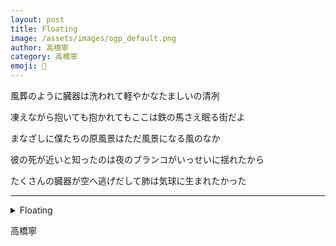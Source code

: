 ```yaml
---
layout: post
title: Floating
image: /assets/images/ogp_default.png
author: 高橋寧
category: 高橋寧
emoji: 🎪
---
```


<div class="tanka-area"><div class="tanka">
<p>風葬のように臓器は洗われて軽やかなたましいの清冽</p>
<p>凍えながら抱いても抱かれてもここは鉄の馬さえ眠る街だよ</p>
<p>まなざしに僕たちの原風景はただ風景になる風のなか</p>
<p>彼の死が近いと知ったのは夜のブランコがいっせいに揺れたから</p>
<p>たくさんの臓器が空へ逃げだして肺は気球に生まれたかった</p></div></div>

---

<details><summary>Floating</summary>
風葬のように臓器は洗われて軽やかなたましいの清冽<br/>凍えながら抱いても抱かれてもここは鉄の馬さえ眠る街だよ<br/>まなざしに僕たちの原風景はただ風景になる風のなか<br/>彼の死が近いと知ったのは夜のブランコがいっせいに揺れたから<br/>たくさんの臓器が空へ逃げだして肺は気球に生まれたかった<br/>
</details>

高橋寧
